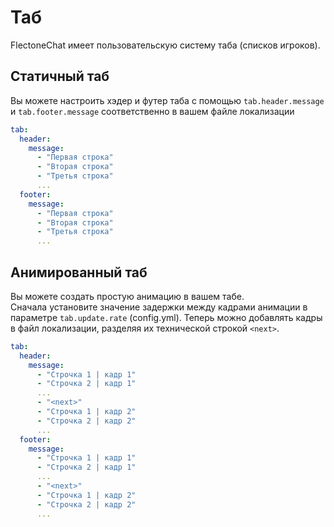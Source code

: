 # Таб

FlectoneChat имеет пользовательскую систему таба (списков игроков).

## Статичный таб

Вы можете настроить хэдер и футер таба с помощью `tab.header.message` и `tab.footer.message` соответственно в вашем файле локализации
```yaml
tab:
  header:
    message:
      - "Первая строка"
      - "Вторая строка"
      - "Третья строка"
      ...
  footer:
    message:
      - "Первая строка"
      - "Вторая строка"
      - "Третья строка"
      ...
```

## Анимированный таб

Вы можете создать простую анимацию в вашем табе.\
Сначала установите значение задержки между кадрами анимации в параметре `tab.update.rate` (config.yml)\.
Теперь можно добавлять кадры в файл локализации, разделяя их технической строкой `<next>`.

```yaml
tab:
  header:
    message:
      - "Строчка 1 | кадр 1"
      - "Строчка 2 | кадр 1"
      ...
      - "<next>"
      - "Строчка 1 | кадр 2"
      - "Строчка 2 | кадр 2"
      ...
  footer:
    message:
      - "Строчка 1 | кадр 1"
      - "Строчка 2 | кадр 1"
      ...
      - "<next>"
      - "Строчка 1 | кадр 2"
      - "Строчка 2 | кадр 2"
      ...
```
